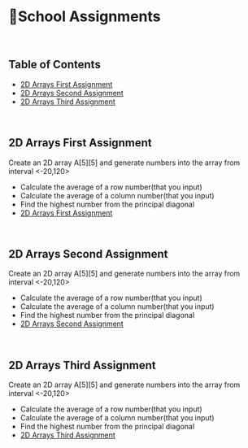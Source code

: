 # 📑School Assignments

</br>

## Table of Contents

- [2D Arrays First Assignment](#first)
- [2D Arrays Second Assignment](#second)
- [2D Arrays Third Assignment](#third)


</br>

<a name="first"/>

## 2D Arrays First Assignment

Create an 2D array A[5][5] and generate numbers into the array from interval <-20,120>
- Calculate the average of a row number(that you input)
- Calculate the average of a column number(that you input)
- Find the highest number from the principal diagonal
- [2D Arrays First Assignment](https://github.com/Daydream404/School-assignments/blob/main/Assignments/2D%20Arrays/2D_Arrays_assignment_1.cpp)

</br>

<a name="second"/>

## 2D Arrays Second Assignment

Create an 2D array A[5][5] and generate numbers into the array from interval <-20,120>
- Calculate the average of a row number(that you input)
- Calculate the average of a column number(that you input)
- Find the highest number from the principal diagonal
- [2D Arrays Second Assignment](https://github.com/Daydream404/School-assignments/blob/main/Assignments/2D%20Arrays/2D_Arrays_assignment_2.cpp)
</br>

<a name="third"/>

## 2D Arrays Third Assignment

Create an 2D array A[5][5] and generate numbers into the array from interval <-20,120>
- Calculate the average of a row number(that you input)
- Calculate the average of a column number(that you input)
- Find the highest number from the principal diagonal
- [2D Arrays Third Assignment](https://github.com/Daydream404/School-assignments/blob/main/Assignments/2D%20Arrays/2D_Arrays_assignment_3.cpp)


</br>
